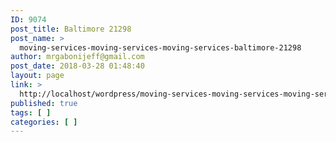 ```yaml
---
ID: 9074
post_title: Baltimore 21298
post_name: >
  moving-services-moving-services-moving-services-baltimore-21298
author: mrgabonijeff@gmail.com
post_date: 2018-03-28 01:48:40
layout: page
link: >
  http://localhost/wordpress/moving-services-moving-services-moving-services-baltimore-21298/
published: true
tags: [ ]
categories: [ ]
---
```

